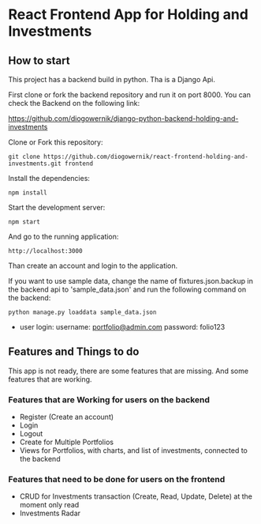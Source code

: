 # React Frontend App for Holding and Investments

## How to start

This project has a backend build in python. Tha is a Django Api.

First clone or fork the backend repository and run it on port 8000. You can check the Backend on the following link:

https://github.com/diogowernik/django-python-backend-holding-and-investments

Clone or Fork this repository:

    git clone https://github.com/diogowernik/react-frontend-holding-and-investments.git frontend

Install the dependencies:

    npm install

Start the development server:

    npm start

And go to the running application:

    http://localhost:3000

Than create an account and login to the application.

If you want to use sample data, change the name of fixtures.json.backup in the backend api to 'sample_data.json' and run the following command on the backend:

    python manage.py loaddata sample_data.json

- user login:
  username: portfolio@admin.com
  password: folio123

## Features and Things to do

This app is not ready, there are some features that are missing. And some features that are working.

### Features that are Working for users on the backend

- Register (Create an account)
- Login
- Logout
- Create for Multiple Portfolios
- Views for Portfolios, with charts, and list of investments, connected to the backend

### Features that need to be done for users on the frontend

- CRUD for Investments transaction (Create, Read, Update, Delete) at the moment only read
- Investments Radar

